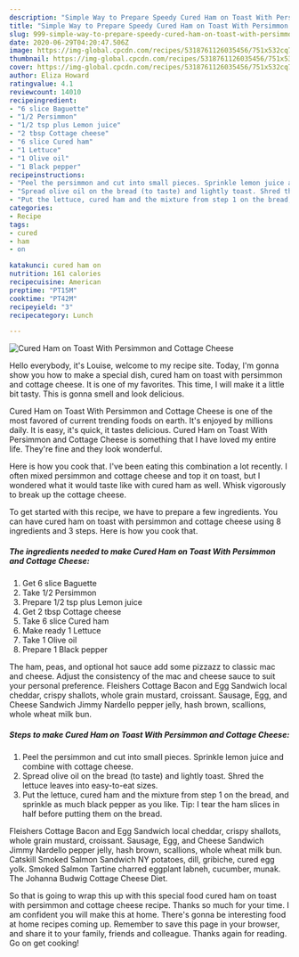 ```yaml
---
description: "Simple Way to Prepare Speedy Cured Ham on Toast With Persimmon and Cottage Cheese"
title: "Simple Way to Prepare Speedy Cured Ham on Toast With Persimmon and Cottage Cheese"
slug: 999-simple-way-to-prepare-speedy-cured-ham-on-toast-with-persimmon-and-cottage-cheese
date: 2020-06-29T04:20:47.506Z
image: https://img-global.cpcdn.com/recipes/5318761126035456/751x532cq70/cured-ham-on-toast-with-persimmon-and-cottage-cheese-recipe-main-photo.jpg
thumbnail: https://img-global.cpcdn.com/recipes/5318761126035456/751x532cq70/cured-ham-on-toast-with-persimmon-and-cottage-cheese-recipe-main-photo.jpg
cover: https://img-global.cpcdn.com/recipes/5318761126035456/751x532cq70/cured-ham-on-toast-with-persimmon-and-cottage-cheese-recipe-main-photo.jpg
author: Eliza Howard
ratingvalue: 4.1
reviewcount: 14010
recipeingredient:
- "6 slice Baguette"
- "1/2 Persimmon"
- "1/2 tsp plus Lemon juice"
- "2 tbsp Cottage cheese"
- "6 slice Cured ham"
- "1 Lettuce"
- "1 Olive oil"
- "1 Black pepper"
recipeinstructions:
- "Peel the persimmon and cut into small pieces. Sprinkle lemon juice and combine with cottage cheese."
- "Spread olive oil on the bread (to taste) and lightly toast. Shred the lettuce leaves into easy-to-eat sizes."
- "Put the lettuce, cured ham and the mixture from step 1 on the bread, and sprinkle as much black pepper as you like. Tip: I tear the ham slices in half before putting them on the bread."
categories:
- Recipe
tags:
- cured
- ham
- on

katakunci: cured ham on 
nutrition: 161 calories
recipecuisine: American
preptime: "PT15M"
cooktime: "PT42M"
recipeyield: "3"
recipecategory: Lunch

---
```



![Cured Ham on Toast With Persimmon and Cottage Cheese](https://img-global.cpcdn.com/recipes/5318761126035456/751x532cq70/cured-ham-on-toast-with-persimmon-and-cottage-cheese-recipe-main-photo.jpg)

Hello everybody, it's Louise, welcome to my recipe site. Today, I'm gonna show you how to make a special dish, cured ham on toast with persimmon and cottage cheese. It is one of my favorites. This time, I will make it a little bit tasty. This is gonna smell and look delicious.

Cured Ham on Toast With Persimmon and Cottage Cheese is one of the most favored of current trending foods on earth. It's enjoyed by millions daily. It is easy, it's quick, it tastes delicious. Cured Ham on Toast With Persimmon and Cottage Cheese is something that I have loved my entire life. They're fine and they look wonderful.

Here is how you cook that. I&#39;ve been eating this combination a lot recently. I often mixed persimmon and cottage cheese and top it on toast, but I wondered what it would taste like with cured ham as well. Whisk vigorously to break up the cottage cheese.


To get started with this recipe, we have to prepare a few ingredients. You can have cured ham on toast with persimmon and cottage cheese using 8 ingredients and 3 steps. Here is how you cook that.

<!--inarticleads1-->

##### The ingredients needed to make Cured Ham on Toast With Persimmon and Cottage Cheese:

1. Get 6 slice Baguette
1. Take 1/2 Persimmon
1. Prepare 1/2 tsp plus Lemon juice
1. Get 2 tbsp Cottage cheese
1. Take 6 slice Cured ham
1. Make ready 1 Lettuce
1. Take 1 Olive oil
1. Prepare 1 Black pepper


The ham, peas, and optional hot sauce add some pizzazz to classic mac and cheese. Adjust the consistency of the mac and cheese sauce to suit your personal preference. Fleishers Cottage Bacon and Egg Sandwich local cheddar, crispy shallots, whole grain mustard, croissant. Sausage, Egg, and Cheese Sandwich Jimmy Nardello pepper jelly, hash brown, scallions, whole wheat milk bun. 

<!--inarticleads2-->

##### Steps to make Cured Ham on Toast With Persimmon and Cottage Cheese:

1. Peel the persimmon and cut into small pieces. Sprinkle lemon juice and combine with cottage cheese.
1. Spread olive oil on the bread (to taste) and lightly toast. Shred the lettuce leaves into easy-to-eat sizes.
1. Put the lettuce, cured ham and the mixture from step 1 on the bread, and sprinkle as much black pepper as you like. Tip: I tear the ham slices in half before putting them on the bread.


Fleishers Cottage Bacon and Egg Sandwich local cheddar, crispy shallots, whole grain mustard, croissant. Sausage, Egg, and Cheese Sandwich Jimmy Nardello pepper jelly, hash brown, scallions, whole wheat milk bun. Catskill Smoked Salmon Sandwich NY potatoes, dill, gribiche, cured egg yolk. Smoked Salmon Tartine charred eggplant labneh, cucumber, munak. The Johanna Budwig Cottage Cheese Diet. 

So that is going to wrap this up with this special food cured ham on toast with persimmon and cottage cheese recipe. Thanks so much for your time. I am confident you will make this at home. There's gonna be interesting food at home recipes coming up. Remember to save this page in your browser, and share it to your family, friends and colleague. Thanks again for reading. Go on get cooking!
